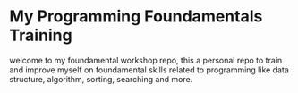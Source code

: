 # My Programming Foundamentals Training
welcome to my foundamental workshop repo, this a personal repo to train and improve myself on foundamental skills related to programming like data structure, algorithm, sorting, searching and more.